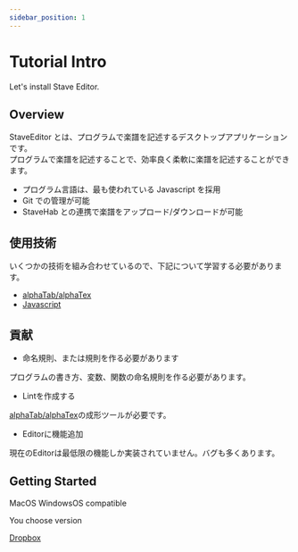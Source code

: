 ```yaml
---
sidebar_position: 1
---
```


# Tutorial Intro

Let's install Stave Editor.


## Overview

StaveEditor とは、プログラムで楽譜を記述するデスクトップアプリケーションです。  
プログラムで楽譜を記述することで、効率良く柔軟に楽譜を記述することができます。

- プログラム言語は、最も使われている Javascript を採用
- Git での管理が可能
- StaveHab との連携で楽譜をアップロード/ダウンロードが可能

## 使用技術

いくつかの技術を組み合わせているので、下記について学習する必要があります。

- [alphaTab/alphaTex](https://www.alphatab.net/docs/alphaTex/introduction)
- [Javascript](https://developer.mozilla.org/ja/docs/Web/JavaScript)

## 貢献

- 命名規則、または規則を作る必要があります

プログラムの書き方、変数、関数の命名規則を作る必要があります。

- Lintを作成する

[alphaTab/alphaTex](https://www.alphatab.net/docs/alphaTex/introduction)の成形ツールが必要です。

- Editorに機能追加

現在のEditorは最低限の機能しか実装されていません。バグも多くあります。

## Getting Started

MacOS WindowsOS compatible

You choose version

[Dropbox](https://www.dropbox.com/sh/3zlxfrpm89d8qym/AAD6sUTOT49W1t2fHp9yQVbEa?dl=0)